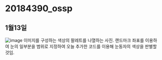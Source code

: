 # 20184390_ossp

## 1월13일
![image](https://user-images.githubusercontent.com/71830573/212336662-94aa974c-6095-404b-ab41-2b6af3a4ee1b.png)
이미지를 구성하는 색상의 팔레트를 나열하는 사진.
랜드마크 좌표를 이용하여 눈의 일부분을 범위로 지정하여 오늘 추가한 코드를 이용해 눈동자의 색상을 판별할 것임.
